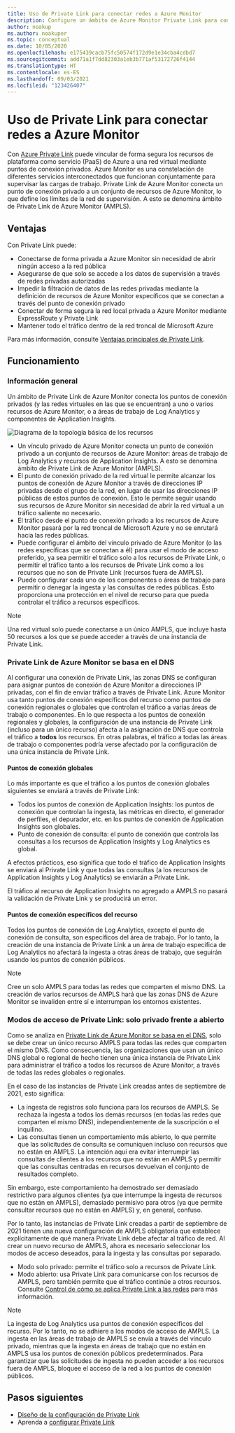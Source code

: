 ```yaml
---
title: Uso de Private Link para conectar redes a Azure Monitor
description: Configure un ámbito de Azure Monitor Private Link para conectar redes de forma segura a Azure Monitor.
author: noakup
ms.author: noakuper
ms.topic: conceptual
ms.date: 10/05/2020
ms.openlocfilehash: e175439cacb75fc50574f172d9e1e34cba4cdbd7
ms.sourcegitcommit: add71a1f7dd82303a1eb3b771af53172726f4144
ms.translationtype: HT
ms.contentlocale: es-ES
ms.lasthandoff: 09/03/2021
ms.locfileid: "123426407"
---
```

# <a name="use-azure-private-link-to-connect-networks-to-azure-monitor"></a>Uso de Private Link para conectar redes a Azure Monitor

Con [Azure Private Link](../../private-link/private-link-overview.md) puede vincular de forma segura los recursos de plataforma como servicio (PaaS) de Azure a una red virtual mediante puntos de conexión privados. Azure Monitor es una constelación de diferentes servicios interconectados que funcionan conjuntamente para supervisar las cargas de trabajo. Private Link de Azure Monitor conecta un punto de conexión privado a un conjunto de recursos de Azure Monitor, lo que define los límites de la red de supervisión. A esto se denomina ámbito de Private Link de Azure Monitor (AMPLS).


## <a name="advantages"></a>Ventajas

Con Private Link puede:

- Conectarse de forma privada a Azure Monitor sin necesidad de abrir ningún acceso a la red pública
- Asegurarse de que solo se accede a los datos de supervisión a través de redes privadas autorizadas
- Impedir la filtración de datos de las redes privadas mediante la definición de recursos de Azure Monitor específicos que se conectan a través del punto de conexión privado
- Conectar de forma segura la red local privada a Azure Monitor mediante ExpressRoute y Private Link
- Mantener todo el tráfico dentro de la red troncal de Microsoft Azure

Para más información, consulte [Ventajas principales de Private Link](../../private-link/private-link-overview.md#key-benefits).

## <a name="how-it-works"></a>Funcionamiento

### <a name="overview"></a>Información general
Un ámbito de Private Link de Azure Monitor conecta los puntos de conexión privados (y las redes virtuales en las que se encuentran) a uno o varios recursos de Azure Monitor, o a áreas de trabajo de Log Analytics y componentes de Application Insights.

![Diagrama de la topología básica de los recursos](./media/private-link-security/private-link-basic-topology.png)

* Un vínculo privado de Azure Monitor conecta un punto de conexión privado a un conjunto de recursos de Azure Monitor: áreas de trabajo de Log Analytics y recursos de Application Insights. A esto se denomina ámbito de Private Link de Azure Monitor (AMPLS).
* El punto de conexión privado de la red virtual le permite alcanzar los puntos de conexión de Azure Monitor a través de direcciones IP privadas desde el grupo de la red, en lugar de usar las direcciones IP públicas de estos puntos de conexión. Esto le permite seguir usando sus recursos de Azure Monitor sin necesidad de abrir la red virtual a un tráfico saliente no necesario. 
* El tráfico desde el punto de conexión privado a los recursos de Azure Monitor pasará por la red troncal de Microsoft Azure y no se enrutará hacia las redes públicas.
* Puede configurar el ámbito del vínculo privado de Azure Monitor (o las redes específicas que se conectan a él) para usar el modo de acceso preferido, ya sea permitir el tráfico solo a los recursos de Private Link, o permitir el tráfico tanto a los recursos de Private Link como a los recursos que no son de Private Link (recursos fuera de AMPLS).
* Puede configurar cada uno de los componentes o áreas de trabajo para permitir o denegar la ingesta y las consultas de redes públicas. Esto proporciona una protección en el nivel de recurso para que pueda controlar el tráfico a recursos específicos.

> [!NOTE]
> Una red virtual solo puede conectarse a un único AMPLS, que incluye hasta 50 recursos a los que se puede acceder a través de una instancia de Private Link.

### <a name="azure-monitor-private-link-relies-on-your-dns"></a>Private Link de Azure Monitor se basa en el DNS
Al configurar una conexión de Private Link, las zonas DNS se configuran para asignar puntos de conexión de Azure Monitor a direcciones IP privadas, con el fin de enviar tráfico a través de Private Link. Azure Monitor usa tanto puntos de conexión específicos del recurso como puntos de conexión regionales o globales que controlan el tráfico a varias áreas de trabajo o componentes. En lo que respecta a los puntos de conexión regionales y globales, la configuración de una instancia de Private Link (incluso para un único recurso) afecta a la asignación de DNS que controla el tráfico a **todos** los recursos. En otras palabras, el tráfico a todas las áreas de trabajo o componentes podría verse afectado por la configuración de una única instancia de Private Link.

#### <a name="global-endpoints"></a>Puntos de conexión globales
Lo más importante es que el tráfico a los puntos de conexión globales siguientes se enviará a través de Private Link:
* Todos los puntos de conexión de Application Insights: los puntos de conexión que controlan la ingesta, las métricas en directo, el generador de perfiles, el depurador, etc. en los puntos de conexión de Application Insights son globales.
* Punto de conexión de consulta: el punto de conexión que controla las consultas a los recursos de Application Insights y Log Analytics es global.

A efectos prácticos, eso significa que todo el tráfico de Application Insights se enviará al Private Link y que todas las consultas (a los recursos de Application Insights y Log Analytics) se enviarán a Private Link.

El tráfico al recurso de Application Insights no agregado a AMPLS no pasará la validación de Private Link y se producirá un error.

#### <a name="resource-specific-endpoints"></a>Puntos de conexión específicos del recurso
Todos los puntos de conexión de Log Analytics, excepto el punto de conexión de consulta, son específicos del área de trabajo. Por lo tanto, la creación de una instancia de Private Link a un área de trabajo específica de Log Analytics no afectará la ingesta a otras áreas de trabajo, que seguirán usando los puntos de conexión públicos.


> [!NOTE]
> Cree un solo AMPLS para todas las redes que comparten el mismo DNS. La creación de varios recursos de AMPLS hará que las zonas DNS de Azure Monitor se invaliden entre sí e interrumpan los entornos existentes.

### <a name="private-link-access-modes-private-only-vs-open"></a>Modos de acceso de Private Link: solo privado frente a abierto
Como se analiza en [Private Link de Azure Monitor se basa en el DNS](#azure-monitor-private-link-relies-on-your-dns), solo se debe crear un único recurso AMPLS para todas las redes que comparten el mismo DNS. Como consecuencia, las organizaciones que usan un único DNS global o regional de hecho tienen una única instancia de Private Link para administrar el tráfico a todos los recursos de Azure Monitor, a través de todas las redes globales o regionales.

En el caso de las instancias de Private Link creadas antes de septiembre de 2021, esto significa: 
* La ingesta de registros solo funciona para los recursos de AMPLS. Se rechaza la ingesta a todos los demás recursos (en todas las redes que comparten el mismo DNS), independientemente de la suscripción o el inquilino.
* Las consultas tienen un comportamiento más abierto, lo que permite que las solicitudes de consulta se comuniquen incluso con recursos que no están en AMPLS. La intención aquí era evitar interrumpir las consultas de clientes a los recursos que no están en AMPLS y permitir que las consultas centradas en recursos devuelvan el conjunto de resultados completo.

Sin embargo, este comportamiento ha demostrado ser demasiado restrictivo para algunos clientes (ya que interrumpe la ingesta de recursos que no están en AMPLS), demasiado permisivo para otros (ya que permite consultar recursos que no están en AMPLS) y, en general, confuso.

Por lo tanto, las instancias de Private Link creadas a partir de septiembre de 2021 tienen una nueva configuración de AMPLS obligatoria que establece explícitamente de qué manera Private Link debe afectar al tráfico de red. Al crear un nuevo recurso de AMPLS, ahora es necesario seleccionar los modos de acceso deseados, para la ingesta y las consultas por separado. 
* Modo solo privado: permite el tráfico solo a recursos de Private Link.
* Modo abierto: usa Private Link para comunicarse con los recursos de AMPLS, pero también permite que el tráfico continúe a otros recursos. Consulte [Control de cómo se aplica Private Link a las redes](./private-link-design.md#control-how-private-links-apply-to-your-networks) para más información.

> [!NOTE]
> La ingesta de Log Analytics usa puntos de conexión específicos del recurso. Por lo tanto, no se adhiere a los modos de acceso de AMPLS. La ingesta en las áreas de trabajo de AMPLS se envía a través del vínculo privado, mientras que la ingesta en áreas de trabajo que no están en AMPLS usa los puntos de conexión públicos predeterminados. Para garantizar que las solicitudes de ingesta no pueden acceder a los recursos fuera de AMPLS, bloquee el acceso de la red a los puntos de conexión públicos.

## <a name="next-steps"></a>Pasos siguientes
- [Diseño de la configuración de Private Link](private-link-design.md)
- Aprenda a [configurar Private Link](private-link-configure.md)

<h3><a id="connect-to-a-private-endpoint"></a></h3>
